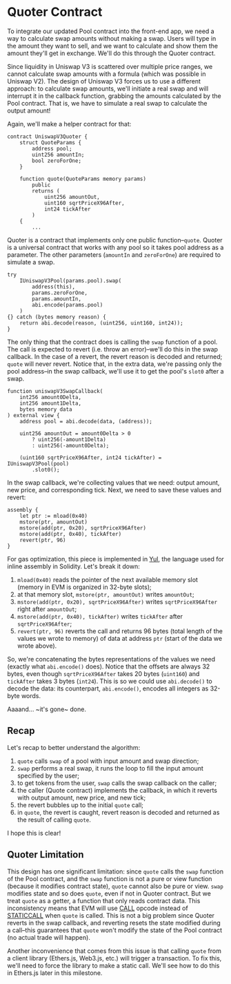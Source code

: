 # Quoter Contract

To integrate our updated Pool contract into the front-end app, we need a way to calculate swap amounts without making a swap. Users will type in the amount they want to sell, and we want to calculate and show them the amount they'll get in exchange. We'll do this through the Quoter contract.

Since liquidity in Uniswap V3 is scattered over multiple price ranges, we cannot calculate swap amounts with a formula (which was possible in Uniswap V2). The design of Uniswap V3 forces us to use a different approach: to calculate swap amounts, we'll initiate a real swap and will interrupt it in the callback function, grabbing the amounts calculated by the Pool contract. That is, we have to simulate a real swap to calculate the output amount!

Again, we'll make a helper contract for that:

```solidity
contract UniswapV3Quoter {
    struct QuoteParams {
        address pool;
        uint256 amountIn;
        bool zeroForOne;
    }

    function quote(QuoteParams memory params)
        public
        returns (
            uint256 amountOut,
            uint160 sqrtPriceX96After,
            int24 tickAfter
        )
    {
        ...
```

Quoter is a contract that implements only one public function–`quote`. Quoter is a universal contract that works with any pool so it takes pool address as a parameter. The other parameters (`amountIn` and `zeroForOne`) are required to simulate a swap.

```solidity
try
    IUniswapV3Pool(params.pool).swap(
        address(this),
        params.zeroForOne,
        params.amountIn,
        abi.encode(params.pool)
    )
{} catch (bytes memory reason) {
    return abi.decode(reason, (uint256, uint160, int24));
}
```

The only thing that the contract does is calling the `swap` function of a pool. The call is expected to revert (i.e. throw an error)–we'll do this in the swap callback. In the case of a revert, the revert reason is decoded and returned; `quote` will never revert. Notice that, in the extra data, we're passing only the pool address–in the swap callback, we'll use it to get the pool's `slot0` after a swap.

```solidity
function uniswapV3SwapCallback(
    int256 amount0Delta,
    int256 amount1Delta,
    bytes memory data
) external view {
    address pool = abi.decode(data, (address));

    uint256 amountOut = amount0Delta > 0
        ? uint256(-amount1Delta)
        : uint256(-amount0Delta);

    (uint160 sqrtPriceX96After, int24 tickAfter) = IUniswapV3Pool(pool)
        .slot0();
```

In the swap callback, we're collecting values that we need: output amount, new price, and corresponding tick. Next, we need to save these values and revert:

```solidity
assembly {
    let ptr := mload(0x40)
    mstore(ptr, amountOut)
    mstore(add(ptr, 0x20), sqrtPriceX96After)
    mstore(add(ptr, 0x40), tickAfter)
    revert(ptr, 96)
}
```

For gas optimization, this piece is implemented in [Yul](https://docs.soliditylang.org/en/latest/assembly.html), the language used for inline assembly in Solidity. Let's break it down:
1. `mload(0x40)` reads the pointer of the next available memory slot (memory in EVM is organized in 32-byte slots);
1. at that memory slot, `mstore(ptr, amountOut)` writes `amountOut`;
1. `mstore(add(ptr, 0x20), sqrtPriceX96After)` writes `sqrtPriceX96After` right after `amountOut`;
1. `mstore(add(ptr, 0x40), tickAfter)` writes `tickAfter` after `sqrtPriceX96After`;
1. `revert(ptr, 96)` reverts the call and returns 96 bytes (total length of the values we wrote to memory) of data at address `ptr` (start of the data we wrote above).

So, we're concatenating the bytes representations of the values we need (exactly what `abi.encode()` does).  Notice that the offsets are always 32 bytes, even though `sqrtPriceX96After` takes 20 bytes (`uint160`) and `tickAfter` takes 3 bytes (`int24`). This is so we could use `abi.decode()` to decode the data: its counterpart, `abi.encode()`, encodes all integers as 32-byte words.

Aaaand... ~it's gone~ done.

## Recap

Let's recap to better understand the algorithm:
1. `quote` calls `swap` of a pool with input amount and swap direction;
1. `swap` performs a real swap, it runs the loop to fill the input amount specified by the user;
1. to get tokens from the user, `swap` calls the swap callback on the caller;
1. the caller (Quote contract) implements the callback, in which it reverts with output amount, new price, and new tick;
1. the revert bubbles up to the initial `quote` call;
1. in `quote`, the revert is caught, revert reason is decoded and returned as the result of calling `quote`.

I hope this is clear!

## Quoter Limitation

This design has one significant limitation: since `quote` calls the `swap` function of the Pool contract, and the `swap` function is not a pure or view function (because it modifies contract state), `quote` cannot also be pure or view. `swap` modifies state and so does `quote`, even if not in Quoter contract. But we treat `quote` as a getter, a function that only reads contract data. This inconsistency means that EVM will use [CALL](https://www.evm.codes/#f1) opcode instead of [STATICCALL](https://www.evm.codes/#fa) when `quote` is called. This is not a big problem since Quoter reverts in the swap callback, and reverting resets the state modified during a call–this guarantees that `quote` won't modify the state of the Pool contract (no actual trade will happen).

Another inconvenience that comes from this issue is that calling `quote` from a client library (Ethers.js, Web3.js, etc.) will trigger a transaction. To fix this, we'll need to force the library to make a static call. We'll see how to do this in Ethers.js later in this milestone.
